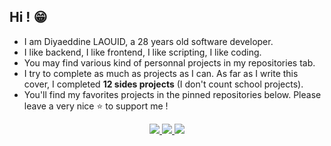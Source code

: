 ## Hi ! 😁

- I am Diyaeddine LAOUID, a 28 years old software developer.
- I like backend, I like frontend, I like scripting, I like coding.
- You may find various kind of personnal projects in my repositories tab.
- I try to complete as much as projects as I can. As far as I write this cover, I completed **12 sides projects** (I don't count school projects).
- You'll find my favorites projects in the pinned repositories below. Please leave a very nice ⭐ to support me !

<p align="center">
  <a href="https://github.com/dilaouid">
    <img src="http://github-profile-summary-cards.vercel.app/api/cards/profile-details?username=dilaouid&theme=github_dark" />
  </a>
  <a href="https://github.com/dilaouid">
    <img src="https://github-readme-streak-stats.herokuapp.com/?user=dilaouid&hide_border=true&card_width=338&theme=github_dark" />
  </a>
  <a href="https://github.com/dilaouid">
    <img src="https://github-readme-stats.vercel.app/api?username=dilaouid&show_icons=true&theme=github_dark" />
  </a>
</p>
